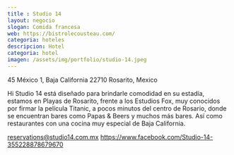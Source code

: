 ```yaml
---
title : Studio 14
layout: negocio
slogan: Comida francesa
web: https://bistrolecousteau.com/
categoria: hoteles
descripcion: Hotel
categoria: hotel
imagen: /assets/img/portfolio/studio-14.jpeg
---
```


45 México 1, Baja California 22710 Rosarito, Mexico

Hi Studio 14 está diseñado para brindarle comodidad en su estadía, estamos en Playas de Rosarito, frente a los Estudios Fox, muy conocidos por firmar la película Titanic, a pocos minutos del centro de Rosario, donde se encuentran bares como Papas & Beers
y muchos más bares. Así como restaurantes con una cocina muy especial de Baja California.

reservations@studio14.com.mx
https://www.facebook.com/Studio-14-355228878679670